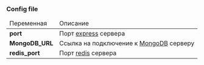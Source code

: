 ### Config file

<table>
    <thead>
        <tr>
            <td>Переменная</td>
            <td>Описание</td>
        </tr>
    </thead>
    <tbody>
        <tr>
            <td><strong>port</strong></td>
            <td>Порт <u>express</u> сервера </td>
        </tr>
        <tr>
            <td><strong>MongoDB_URL</strong></td>
            <td>Ссылка на подключение к  <u>MongoDB</u> серверу</td>
        </tr>
        <tr>
            <td><strong>redis_port</strong></td>
            <td>Порт <u>redis</u> сервера </td>
        </tr>
    </tbody>
</table>

